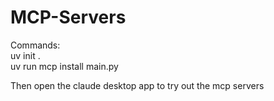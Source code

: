 # MCP-Servers

Commands: <br />
uv init . <br />
uv run mcp install main.py <br />

Then open the claude desktop app to try out the mcp servers <br />